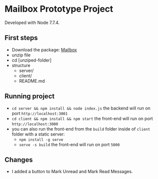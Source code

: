 # Mailbox Prototype Project

Developed with Node 7.7.4.

## First steps
- Download the package: [Mailbox](https://github.com/bchagas/mailbox/archive/master.zip)
- unzip file
- cd [unziped-folder]
- structure
  - server/
  - client/
  - README.md

## Running project
- `cd server && npm install && node index.js` the backend will run on port `http://localhost:3001`
- `cd client && npm install && npm start` the front-end will run on port `http://localhost:3000`
- you can also run the front-end from the `build` folder inside of `client` folder with a static server:
  - `npm install -g serve`
  - `serve -s build` the front-end will run on port `5000`

## Changes
- I added a button to Mark Unread and Mark Read Messages.
